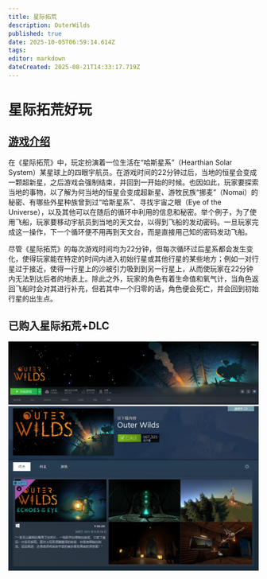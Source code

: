 ```yaml
---
title: 星际拓荒
description: OuterWilds
published: true
date: 2025-10-05T06:59:14.614Z
tags: 
editor: markdown
dateCreated: 2025-08-21T14:33:17.719Z
---
```


# 星际拓荒好玩

## [游戏介绍](https://zh.wikipedia.org/wiki/%E6%98%9F%E9%9A%9B%E6%8B%93%E8%8D%92)
在《星际拓荒》中，玩定扮演着一位生活在“哈斯星系”（Hearthian Solar System）某星球上的四眼宇航员。在游戏时间的22分钟过后，当地的恒星会变成一颗超新星，之后游戏会强制结束，并回到一开始的时候。也因如此，玩家要探索当地的事物，以了解为何当地的恒星会变成超新星、游牧民族“挪麦”（Nomai）的秘密、有哪些外星种族曾到过“哈斯星系”、寻找宇宙之眼（Eye of the Universe），以及其他可以在随后的循环中利用的信息和秘密。举个例子，为了使用飞船，玩家要移动宇航员到当地的天文台，以得到飞船的发动密码。一旦玩家完成这一操作，下一个循环便不用再到天文台，而是直接用己知的密码发动飞船。

尽管《星际拓荒》的每次游戏时间均为22分钟，但每次循环过后星系都会发生变化，使得玩家能在特定的时间内进入初始行星或其他行星的某些地方；例如一对行星过于接近，使得一行星上的沙被引力吸到到另一行星上，从而使玩家在22分钟内无法到达后者的地表上。除此之外，玩家的角色有着生命值和氧气计，当角色返回飞船时会对其进行补充，但若其中一个归零的话，角色便会死亡，并会回到初始行星的出生点。

## 已购入星际拓荒+DLC
![星际拓荒.png](/星际拓荒/星际拓荒.png)
![星际拓荒dlc.png](/星际拓荒/星际拓荒dlc.png)